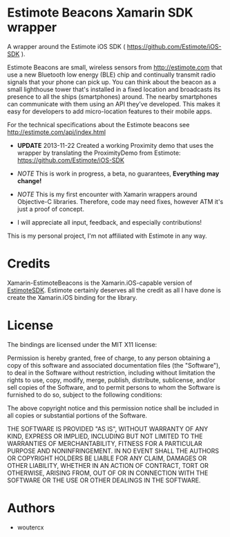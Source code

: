 Estimote Beacons Xamarin SDK wrapper
=======================

A wrapper around the Estimote iOS SDK ( https://github.com/Estimote/iOS-SDK ).

Estimote Beacons are small, wireless sensors from http://estimote.com that use a new Bluetooth low energy (BLE) chip and continually transmit radio signals that your phone can pick up.
You can think about the beacon as a small lighthouse tower that's installed in a fixed location and broadcasts its presence to all the ships (smartphones) around.
The nearby smartphones can communicate with them using an API they’ve developed. This makes it easy for developers to add micro-location features to their mobile apps.

For the technical specifications about the Estimote beacons see http://estimote.com/api/index.html


- **UPDATE** 2013-11-22 Created a working Proximity demo that uses the wrapper by translating the ProximityDemo from Estimote: https://github.com/Estimote/iOS-SDK

- *NOTE* This is work in progress, a beta, no guarantees, **Everything may change!**
- *NOTE* This is my first encounter with Xamarin wrappers around Objective-C libraries. Therefore, code may need fixes, however ATM it's just a proof of concept.
- I will appreciate all input, feedback, and especially contributions!

This is my personal project, I'm not affiliated with Estimote in any way.

Credits
=======
Xamarin-EstimoteBeacons is the Xamarin.iOS-capable version of [EstimoteSDK](https://github.com/Estimote/iOS-SDK/tree/master/EstimoteSDK).
Estimote certainly deserves all the credit as all I have done is create the Xamarin.iOS binding for the library.

License
=======

The bindings are licensed under the MIT X11 license:

Permission is hereby granted, free of charge, to any person obtaining a copy
of this software and associated documentation files (the "Software"), to deal
in the Software without restriction, including without limitation the rights
to use, copy, modify, merge, publish, distribute, sublicense, and/or sell
copies of the Software, and to permit persons to whom the Software is
furnished to do so, subject to the following conditions:

The above copyright notice and this permission notice shall be included in
all copies or substantial portions of the Software.

THE SOFTWARE IS PROVIDED "AS IS", WITHOUT WARRANTY OF ANY KIND, EXPRESS OR
IMPLIED, INCLUDING BUT NOT LIMITED TO THE WARRANTIES OF MERCHANTABILITY,
FITNESS FOR A PARTICULAR PURPOSE AND NONINFRINGEMENT. IN NO EVENT SHALL THE
AUTHORS OR COPYRIGHT HOLDERS BE LIABLE FOR ANY CLAIM, DAMAGES OR OTHER
LIABILITY, WHETHER IN AN ACTION OF CONTRACT, TORT OR OTHERWISE, ARISING FROM,
OUT OF OR IN CONNECTION WITH THE SOFTWARE OR THE USE OR OTHER DEALINGS IN
THE SOFTWARE.

Authors
=======
* woutercx
